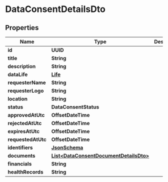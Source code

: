 

# DataConsentDetailsDto


## Properties

Name | Type | Description | Notes
------------ | ------------- | ------------- | -------------
**id** | **UUID** |  | 
**title** | **String** |  |  [optional]
**description** | **String** |  |  [optional]
**dataLife** | [**Life**](Life.md) |  |  [optional]
**requesterName** | **String** |  |  [optional]
**requesterLogo** | **String** |  |  [optional]
**location** | **String** |  |  [optional]
**status** | **DataConsentStatus** |  |  [optional]
**approvedAtUtc** | **OffsetDateTime** |  |  [optional]
**rejectedAtUtc** | **OffsetDateTime** |  |  [optional]
**expiresAtUtc** | **OffsetDateTime** |  |  [optional]
**requestedAtUtc** | **OffsetDateTime** |  |  [optional]
**identifiers** | [**JsonSchema**](JsonSchema.md) |  |  [optional]
**documents** | [**List&lt;DataConsentDocumentDetailsDto&gt;**](DataConsentDocumentDetailsDto.md) |  |  [optional]
**financials** | **String** |  |  [optional]
**healthRecords** | **String** |  |  [optional]




